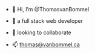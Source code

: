 - 👋 Hi, I’m @ThomasvanBommel
- 🥞 a full stack web developer
- 💞️ looking to collaborate

- 📫 thomas@vanbommel.ca
